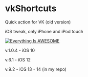 # vkShortcuts
Quick action for VK (old version)

iOS tweak, only iPhone and iPod touch

[![Everything Is AWESOME](https://i.imgur.com/47QC5gO.png)](https://www.youtube.com/watch?v=fmFozJeVvN0 "Everything Is AWESOME")

v.1.0.4 - iOS 10

v.6.1 - iOS 12

v.9.2 - iOS 13 - 14 (in my repo)
